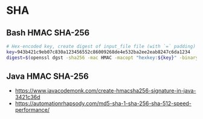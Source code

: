 # SHA

## Bash HMAC SHA-256

```bash
# Hex-encoded key, create digest of input_file file (with `=` padding)
key=943b421c9eb07c830a123456552c86009268de4e532ba2ee2eab8247c6da1234
digest=$(openssl dgst -sha256 -mac HMAC -macopt "hexkey:${key}" -binary input_file | base64)
```

## Java HMAC SHA-256

* <https://www.javacodemonk.com/create-hmacsha256-signature-in-java-3421c36d>
* <https://automationrhapsody.com/md5-sha-1-sha-256-sha-512-speed-performance/>